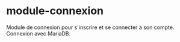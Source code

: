 # module-connexion

Module de connexion pour s'inscrire et se connecter à son compte. 
Connexion avec MariaDB.
